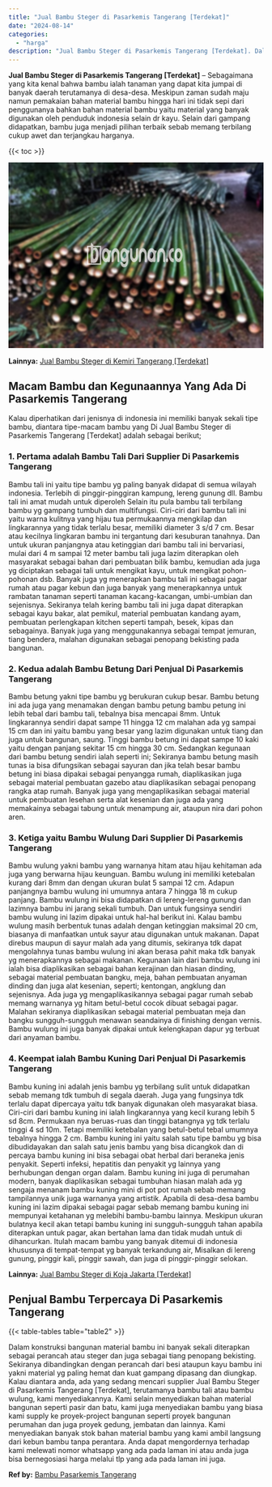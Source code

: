 ```yaml
---
title: "Jual Bambu Steger di Pasarkemis Tangerang [Terdekat]"
date: "2024-08-14"
categories: 
  - "harga"
description: "Jual Bambu Steger di Pasarkemis Tangerang [Terdekat]. Dalam konstruksi bangunan material bambu ini banyak sekali diterapkan sebagai perancah atau steger dan..."
---
```


**Jual Bambu Steger di Pasarkemis Tangerang \[Terdekat\]** – Sebagaimana yang kita kenal bahwa bambu ialah tanaman yang dapat kita jumpai di banyak daerah terutamanya di desa-desa. Meskipun zaman sudah maju namun pemakaian bahan material bambu hingga hari ini tidak sepi dari penggunanya bahkan bahan material bambu yaitu material yang banyak digunakan oleh penduduk indonesia selain dr kayu. Selain dari gampang didapatkan, bambu juga menjadi pilihan terbaik sebab memang terbilang cukup awet dan terjangkau harganya.

{{< toc >}}

![Jual Bambu Steger di Pasarkemis Tangerang [Terdekat]](/images/jual-bambu-tali-33.png)

**Lainnya:** [Jual Bambu Steger di Kemiri Tangerang \[Terdekat\]](https://bambu.bangunan.co/jual-bambu-steger-di-kemiri-tangerang-terdekat/)

## Macam Bambu dan Kegunaannya Yang Ada Di Pasarkemis Tangerang

Kalau diperhatikan dari jenisnya di indonesia ini memiliki banyak sekali tipe bambu, diantara tipe-macam bambu yang Di Jual Bambu Steger di Pasarkemis Tangerang \[Terdekat\] adalah sebagai berikut;

### 1\. Pertama adalah Bambu Tali Dari Supplier Di Pasarkemis Tangerang

Bambu tali ini yaitu tipe bambu yg paling banyak didapat di semua wilayah indonesia. Terlebih di pinggir-pinggiran kampung, lereng gunung dll. Bambu tali ini amat mudah untuk diperoleh Selain itu pula bambu tali terbilang bambu yg gampang tumbuh dan multifungsi. Ciri-ciri dari bambu tali ini yaitu warna kulitnya yang hijau tua permukaannya mengkilap dan lingkarannya yang tidak terlalu besar, memiliki diameter 3 s/d 7 cm. Besar atau kecilnya lingkaran bambu ini tergantung dari kesuburan tanahnya. Dan untuk ukuran panjangnya atau ketinggian dari bambu tali ini bervariasi, mulai dari 4 m sampai 12 meter bambu tali juga lazim diterapkan oleh masyarakat sebagai bahan dari pembuatan bilik bambu, kemudian ada juga yg diciptakan sebagai tali untuk mengikat kayu, untuk mengikat pohon-pohonan dsb. Banyak juga yg menerapkan bambu tali ini sebagai pagar rumah atau pagar kebun dan juga banyak yang menerapkannya untuk rambatan tanaman seperti tanaman kacang-kacangan, umbi-umbian dan sejenisnya. Sekiranya telah kering bambu tali ini juga dapat diterapkan sebagai kayu bakar, alat pemikul, material pembuatan kandang ayam, pembuatan perlengkapan kitchen seperti tampah, besek, kipas dan sebagainya. Banyak juga yang menggunakannya sebagai tempat jemuran, tiang bendera, malahan digunakan sebagai penopang bekisting pada bangunan.

### 2\. Kedua adalah Bambu Betung Dari Penjual Di Pasarkemis Tangerang

Bambu betung yakni tipe bambu yg berukuran cukup besar. Bambu betung ini ada juga yang menamakan dengan bambu petung bambu petung ini lebih tebal dari bambu tali, tebalnya bisa mencapai 8mm. Untuk lingkarannya sendiri dapat sampe 11 hingga 12 cm malahan ada yg sampai 15 cm dan ini yaitu bambu yang besar yang lazim digunakan untuk tiang dan juga untuk bangunan, saung. Tinggi bambu betung ini dapat sampe 10 kaki yaitu dengan panjang sekitar 15 cm hingga 30 cm. Sedangkan kegunaan dari bambu betung sendiri ialah seperti ini; Sekiranya bambu betung masih tunas ia bisa difungsikan sebagai sayuran dan jika telah besar bambu betung ini biasa dipakai sebagai penyangga rumah, diaplikasikan juga sebagai material pembuatan gazebo atau diaplikasikan sebagai penopang rangka atap rumah. Banyak juga yang mengaplikasikan sebagai material untuk pembuatan lesehan serta alat kesenian dan juga ada yang memakainya sebagai tabung untuk menampung air, ataupun nira dari pohon aren.

### 3\. Ketiga yaitu Bambu Wulung Dari Supplier Di Pasarkemis Tangerang

Bambu wulung yakni bambu yang warnanya hitam atau hijau kehitaman ada juga yang berwarna hijau keunguan. Bambu wulung ini memiliki ketebalan kurang dari 8mm dan dengan ukuran bulat 5 sampai 12 cm. Adapun panjangnya bambu wulung ini umumnya antara 7 hingga 18 m cukup panjang. Bambu wulung ini bisa didapatkan di lereng-lereng gunung dan lazimnya bambu ini jarang sekali tumbuh. Dan untuk fungsinya sendiri bambu wulung ini lazim dipakai untuk hal-hal berikut ini. Kalau bambu wulung masih berbentuk tunas adalah dengan ketinggian maksimal 20 cm, biasanya di manfaatkan untuk sayur atau digunakan untuk makanan. Dapat direbus maupun di sayur malah ada yang ditumis, sekiranya tdk dapat mengolahnya tunas bambu wulung ini akan berasa pahit maka tdk banyak yg menerapkannya sebagai makanan. Kegunaan lain dari bambu wulung ini ialah bisa diaplikasikan sebagai bahan kerajinan dan hiasan dinding, sebagai material pembuatan bangku, meja, bahan pembuatan anyaman dinding dan juga alat kesenian, seperti; kentongan, angklung dan sejenisnya. Ada juga yg mengaplikasikannya sebagai pagar rumah sebab memang warnanya yg hitam betul-betul cocok dibuat sebagai pagar. Malahan sekiranya diaplikasikan sebagai material pembuatan meja dan bangku sungguh-sungguh menawan seandainya di finishing dengan vernis. Bambu wulung ini juga banyak dipakai untuk kelengkapan dapur yg terbuat dari anyaman bambu.

### 4\. Keempat ialah Bambu Kuning Dari Penjual Di Pasarkemis Tangerang

Bambu kuning ini adalah jenis bambu yg terbilang sulit untuk didapatkan sebab memang tdk tumbuh di segala daerah. Juga yang fungsinya tdk terlalu dapat dipercaya yaitu tdk banyak digunakan oleh masyarakat biasa. Ciri-ciri dari bambu kuning ini ialah lingkarannya yang kecil kurang lebih 5 sd 8cm. Permukaan nya beruas-ruas dan tinggi batangnya yg tdk terlalu tinggi 4 sd 10m. Tetapi memiliki ketebalan yang betul-betul tebal umumnya tebalnya hingga 2 cm. Bambu kuning ini yaitu salah satu tipe bambu yg bisa dibudidayakan dan salah satu jenis bambu yang bisa dicangkok dan di percaya bambu kuning ini bisa sebagai obat herbal dari beraneka jenis penyakit. Seperti infeksi, hepatitis dan penyakit yg lainnya yang berhubungan dengan organ dalam. Bambu kuning ini juga di perumahan modern, banyak diaplikasikan sebagai tumbuhan hiasan malah ada yg sengaja menanam bambu kuning mini di pot pot rumah sebab memang tampilannya unik juga warnanya yang artistik. Apabila di desa-desa bambu kuning ini lazim dipakai sebagai pagar sebab memang bambu kuning ini mempunyai ketahanan yg melebihi bambu-bambu lainnya. Meskipun ukuran bulatnya kecil akan tetapi bambu kuning ini sungguh-sungguh tahan apabila diterapkan untuk pagar, akan bertahan lama dan tidak mudah untuk di dihancurkan. Itulah macam bambu yang banyak ditemui di indonesia khususnya di tempat-tempat yg banyak terkandung air, Misalkan di lereng gunung, pinggir kali, pinggir sawah, dan juga di pinggir-pinggir selokan.

**Lainnya:** [Jual Bambu Steger di Koja Jakarta \[Terdekat\]](https://bambu.bangunan.co/jual-bambu-steger-di-koja-jakarta-terdekat/)

## Penjual Bambu Terpercaya Di Pasarkemis Tangerang

{{< table-tables table="table2" >}}

Dalam konstruksi bangunan material bambu ini banyak sekali diterapkan sebagai perancah atau steger dan juga sebagai tiang penopang bekisting. Sekiranya dibandingkan dengan perancah dari besi ataupun kayu bambu ini yakni material yg paling hemat dan kuat gampang dipasang dan diungkap. Kalau diantara anda, ada yang sedang mencari supplier Jual Bambu Steger di Pasarkemis Tangerang \[Terdekat\], terutamanya bambu tali atau bambu wulung, kami menyediakannya. Kami selain menyediakan bahan material bangunan seperti pasir dan batu, kami juga menyediakan bambu yang biasa kami supply ke proyek-project bangunan seperti proyek bangunan perumahan dan juga proyek gedung, jembatan dan lainnya. Kami menyediakan banyak stok bahan material bambu yang kami ambil langsung dari kebun bambu tanpa perantara. Anda dapat mengordernya terhadap kami melewati nomor whatsapp yang ada pada laman ini atau anda juga bisa bernegosiasi harga melalui tlp yang ada pada laman ini juga.

**Ref by:** [Bambu Pasarkemis Tangerang](https://id.wikipedia.org/wiki/Bambu)
